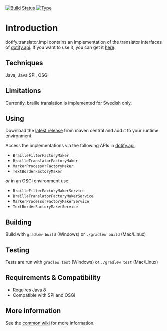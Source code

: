 [![Build Status](https://travis-ci.org/brailleapps/dotify.translator.impl.svg?branch=master)](https://travis-ci.org/brailleapps/dotify.translator.impl)
[![Type](https://img.shields.io/badge/type-provider_bundle-blue.svg)](https://github.com/brailleapps/wiki/wiki/Types)

# Introduction #
dotify.translator.impl contains an implementation of the translator interfaces of [dotify.api](https://github.com/joeha480/dotify/tree/master/dotify.api). If you want to use it, you can get it [here](http://search.maven.org/#search%7Cga%7C1%7Ca%3A%22dotify.translator.impl%22).

## Techniques
Java, Java SPI, OSGi

## Limitations
Currently, braille translation is implemented for Swedish only.

## Using ##
Download the [latest release](http://search.maven.org/#search%7Cga%7C1%7Cg%3A%22org.daisy.dotify%22%20%20a%3A%22dotify.translator.impl%22) from maven central and add it to your runtime environment.

Access the implementations via the following APIs in [dotify.api](http://search.maven.org/#search%7Cga%7C1%7Cg%3A%22org.daisy.dotify%22%20%20a%3A%22dotify.api%22):
- `BrailleFilterFactoryMaker`
- `BrailleTranslatorFactoryMaker`
- `MarkerProcessorFactoryMaker`
- `TextBorderFactoryMaker`

 _or_ in an OSGi environment use:
- `BrailleFilterFactoryMakerService`
- `BrailleTranslatorFactoryMakerService`
- `MarkerProcessorFactoryMakerService`
- `TextBorderFactoryMakerService`

## Building ##
Build with `gradlew build` (Windows) or `./gradlew build` (Mac/Linux)

## Testing ##

Tests are run with `gradlew test` (Windows) or `./gradlew test` (Mac/Linux)

## Requirements & Compatibility ##
- Requires Java 8
- Compatible with SPI and OSGi

## More information ##
See the [common wiki](https://github.com/brailleapps/wiki/wiki) for more information.
